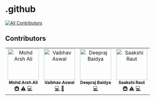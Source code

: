 # .github
<!-- ALL-CONTRIBUTORS-BADGE:START - Do not remove or modify this section -->
[![All Contributors](https://img.shields.io/badge/all_contributors-2-orange.svg?style=flat-square)](#contributors-)
<!-- ALL-CONTRIBUTORS-BADGE:END -->

## Contributors

<!-- ALL-CONTRIBUTORS-LIST:START - Do not remove or modify this section -->
<!-- prettier-ignore-start -->
<!-- markdownlint-disable -->
<table>
  <tbody>
    <tr>
      <td align="center"><a href="https://www.linkedin.com/in/arsh-ergon/"><img src="https://avatars.githubusercontent.com/u/40994679?v=4?s=100" width="100px;" alt="Mohd Arsh Ali "/><br /><sub><b>Mohd Arsh Ali </b></sub></a><br /><a href="#infra-ArshErgon" title="Infrastructure (Hosting, Build-Tools, etc)">🚇</a> <a href="https://github.com/OnCampus-Community/.github/commits?author=ArshErgon" title="Tests">⚠️</a> <a href="https://github.com/OnCampus-Community/.github/commits?author=ArshErgon" title="Code">💻</a></td>
      <td align="center"><a href="http://vaibhavaswal.github.io/"><img src="https://avatars.githubusercontent.com/u/90501372?v=4?s=100" width="100px;" alt="Vaibhav Aswal"/><br /><sub><b>Vaibhav Aswal</b></sub></a><br /><a href="https://github.com/OnCampus-Community/.github/commits?author=VaibhavAswal" title="Code">💻</a> <a href="#design-VaibhavAswal" title="Design">🎨</a></td>
      <td align="center"><a href="https://deeprajbaidya.tech"><img src="https://avatars.githubusercontent.com/u/63138398?v=4?s=100" width="100px;" alt="Deepraj Baidya"/><br /><sub><b>Deepraj Baidya</b></sub></a><br /><a href="https://github.com/OnCampus-Community/.github/commits?author=deepraj02" title="Code">💻</a></td>
      <td align="center"><a href="http://saakshiraut28.me"><img src="https://avatars.githubusercontent.com/u/61418965?v=4?s=100" width="100px;" alt="Saakshi Raut"/><br /><sub><b>Saakshi Raut</b></sub></a><br /><a href="#infra-saakshiraut28" title="Infrastructure (Hosting, Build-Tools, etc)">🚇</a> <a href="https://github.com/OnCampus-Community/.github/commits?author=saakshiraut28" title="Tests">⚠️</a> <a href="https://github.com/OnCampus-Community/.github/commits?author=saakshiraut28" title="Code">💻</a></td>
    </tr>
  </tbody>
</table>

<!-- markdownlint-restore -->
<!-- prettier-ignore-end -->

<!-- ALL-CONTRIBUTORS-LIST:END -->
<!-- prettier-ignore-start -->
<!-- markdownlint-disable -->

<!-- markdownlint-restore -->
<!-- prettier-ignore-end -->

<!-- ALL-CONTRIBUTORS-LIST:END -->
